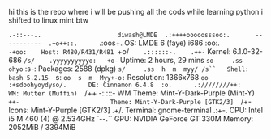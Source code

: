 hi this is the repo where i will be pushing all the cods while learning python
i shifted to linux mint btw

`.-::---..                     diwash@LMDE 
      .:++++ooooosssoo:.       ----------- 
    .+o++::.      `.:oos+.     OS: LMDE 6 (faye) i686 
   :oo:.`             -+oo:    Host: R480/R431/R481 
 `+o/`    .::::::-.    .++-`   Kernel: 6.1.0-32-686 
`/s/    .yyyyyyyyyyo:   +o-`   Uptime: 2 hours, 29 mins 
`so     .ss       ohyo` :s-:   Packages: 2588 (dpkg) 
`s/     .ss  h  m  myy/ /s``   Shell: bash 5.2.15 
`s:     `oo  s  m  Myy+-o:`    Resolution: 1366x768 
`oo      :+sdoohyoydyso/.      DE: Cinnamon 6.4.8 
 :o.      .:////////++:        WM: Mutter (Muffin) 
 `/++        -:::::-           WM Theme: Mint-Y-Dark-Purple (Mint-Y) 
  `++-                         Theme: Mint-Y-Dark-Purple [GTK2/3] 
   `/+-                        Icons: Mint-Y-Purple [GTK2/3] 
     .+/.                      Terminal: gnome-terminal 
       .:+-.                   CPU: Intel i5 M 460 (4) @ 2.534GHz 
          `--.``               GPU: NVIDIA GeForce GT 330M 
                               Memory: 2052MiB / 3394MiB 
